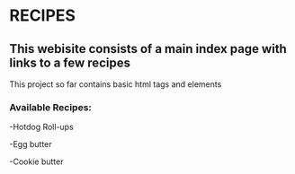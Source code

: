 # **RECIPES**

## **This webisite consists of a main index page with links to a few recipes**
This project so far contains basic html tags and elements

### **Available Recipes:**
-Hotdog Roll-ups

-Egg butter

-Cookie butter
